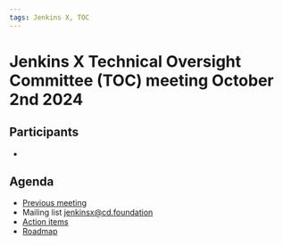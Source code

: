 ```yaml
---
tags: Jenkins X, TOC
---
```

# Jenkins X Technical Oversight Committee (TOC) meeting October 2nd 2024

## Participants

-  <fill in>

## Agenda

- [Previous meeting](2024-09-18.md)
- Mailing list jenkinsx@cd.foundation
- [Action items](https://github.com/orgs/jenkins-x/projects/21/views/1)
- [Roadmap](https://github.com/orgs/jenkins-x/projects/23/views/1)
